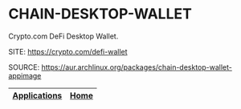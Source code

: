 # CHAIN-DESKTOP-WALLET

 Crypto.com DeFi Desktop Wallet.

 SITE: https://crypto.com/defi-wallet

 SOURCE: https://aur.archlinux.org/packages/chain-desktop-wallet-appimage

 | [Applications](https://portable-linux-apps.github.io/apps.html) | [Home](https://portable-linux-apps.github.io)
 | --- | --- |
